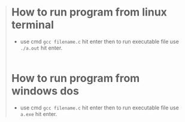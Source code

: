 > # How to run program from linux terminal
>    - use cmd ``gcc filename.c`` hit enter then to run executable file use ``./a.out`` hit enter.
<br/><br/>
> # How to run program from windows dos
>    - use cmd ``gcc filename.c`` hit enter then to run executable file use ``a.exe`` hit enter.
